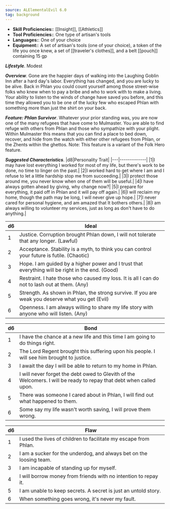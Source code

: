 ```yaml
---
source: ALElementalEvil 6.0
tag: background
---
```



- **Skill Proficiencies:**: [[Insight]], [[Athletics]]
- **Tool Proficiencies:**: One type of artisan's tools
- **Languages:**: One of your choice
- **Equipment:**: A set of artisan's tools (one of your choice), a token of the life you once knew, a set of [[traveler's clothes]], and a belt [[pouch]] containing 15 gp


**_Lifestyle_**. Modest

**_Overview_**. Gone are the happier days of walking into the Laughing Goblin Inn after a hard day's labor. Everything has changed, and you are lucky to be alive. Back in Phlan you could count yourself among those street-wise folks who knew when to pay a bribe and who to work with to make a living. Your ability to listen to the winds of change have saved you before, and this time they allowed you to be one of the lucky few who escaped Phlan with something more than just the shirt on your back.

**_Feature: Phlan Survivor_**. Whatever your prior standing was, you are now one of the many refugees that have come to Mulmaster. You are able to find refuge with others from Phlan and those who sympathize with your plight. Within Mulmaster this means that you can find a place to bed down, recover, and hide from the watch with either other refugees from Phlan, or the Zhents within the ghettos. Note: This feature is a variant of the Folk Hero feature.

**_Suggested Characteristics_**. |d8|Personality Trait|
|---|-------------|
|1|I may have lost everything I worked for most of my life, but there's work to be done, no time to linger on the past.|
|2|I worked hard to get where I am and I refuse to let a little hardship stop me from succeeding.|
|3|I protect those around me, you never know when one of them will be useful.|
|4|I have always gotten ahead by giving, why change now?|
|5|I prepare for everything, it paid off in Phlan and it will pay off again.|
|6|I will reclaim my home, though the path may be long, I will never give up hope.|
|7|I never cared for personal hygiene, and am amazed that It bothers others.|
|8|I am always willing to volunteer my services, just as long as don't have to do anything.|

|d6|Ideal|
|---|-------------|
|1|Justice. Corruption brought Phlan down, I will not tolerate that any longer. (Lawful)|
|2|Acceptance. Stability is a myth, to think you can control your future is futile. (Chaotic)|
|3|Hope. I am guided by a higher power and I trust that everything will be right in the end. (Good)|
|4|Restraint. I hate those who caused my loss. It is all I can do not to lash out at them. (Any)|
|5|Strength. As shown in Phlan, the strong survive. If you are weak you deserve what you get (Evil)|
|6|Openness. I am always willing to share my life story with anyone who will listen. (Any)|

|d6|Bond|
|---|-------------|
|1|I have the chance at a new life and this time I am going to do things right.|
|2|The Lord Regent brought this suffering upon his people. I will see him brought to justice.|
|3|I await the day I will be able to return to my home in Phlan.|
|4|I will never forget the debt owed to Glevith of the Welcomers. I will be ready to repay that debt when called upon.|
|5|There was someone I cared about in Phlan, I will find out what happened to them.|
|6|Some say my life wasn't worth saving, I will prove them wrong.|

|d6|Flaw|
|---|-------------|
|1|I used the lives of children to facilitate my escape from Phlan.|
|2|I am a sucker for the underdog, and always bet on the loosing team.|
|3|I am incapable of standing up for myself.|
|4|I will borrow money from friends with no intention to repay it.|
|5|I am unable to keep secrets. A secret is just an untold story.|
|6|When something goes wrong, it's never my fault.|

